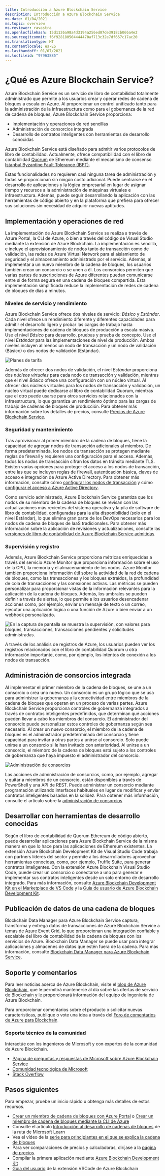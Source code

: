 ```yaml
---
title: Introducción a Azure Blockchain Service
description: Introducción a Azure Blockchain Service
ms.date: 01/04/2021
ms.topic: overview
ms.reviewer: ravastra
ms.openlocfilehash: 15d1126a98a4d3194a256ed07de3918cb066a4e2
ms.sourcegitcommit: f6f928180504444470af713c32e7df667c17ac20
ms.translationtype: HT
ms.contentlocale: es-ES
ms.lasthandoff: 01/07/2021
ms.locfileid: "97963885"
---
```

# <a name="what-is-azure-blockchain-service"></a>¿Qué es Azure Blockchain Service?

Azure Blockchain Service es un servicio de libro de contabilidad totalmente administrado que permite a los usuarios crear y operar redes de cadena de bloques a escala en Azure. Al proporcionar un control unificado tanto para la administración de la infraestructura como para el gobernanza de la red de cadena de bloques, Azure Blockchain Service proporciona:

* Implementación y operaciones de red sencillas
* Administración de consorcios integrada
* Desarrollo de contratos inteligentes con herramientas de desarrollo conocidas

Azure Blockchain Service está diseñado para admitir varios protocolos de libro de contabilidad. Actualmente, ofrece compatibilidad con el libro de contabilidad [Quorum](https://www.goquorum.com/) de Ethereum mediante el mecanismo de consenso [Istanbul Byzantine Fault Tolerance (IBFT)](https://github.com/jpmorganchase/quorum/wiki/Quorum-Consensus).

Estas funcionalidades no requieren casi ninguna tarea de administración y todas se proporcionan sin ningún costo adicional. Puede centrarse en el desarrollo de aplicaciones y la lógica empresarial en lugar de asignar tiempo y recursos a la administración de máquinas virtuales e infraestructura. Además, puede seguir desarrollando la aplicación con las herramientas de código abierto y en la plataforma que prefiera para ofrecer sus soluciones sin necesidad de adquirir nuevas aptitudes.

## <a name="network-deployment-and-operations"></a>Implementación y operaciones de red

La implementación de Azure Blockchain Service se realiza a través de Azure Portal, la CLI de Azure, o bien a través del código de Visual Studio mediante la extensión de Azure Blockchain. La implementación es sencilla, e incluye el aprovisionamiento de nodos tanto de transacción como de validación, las redes de Azure Virtual Network para el aislamiento de seguridad y el almacenamiento administrado por el servicio.  Además, al implementar a un nuevo miembro de la cadena de bloques, los usuarios también crean un consorcio o se unen a él.  Los consorcios permiten que varias partes de suscripciones de Azure diferentes puedan comunicarse entre sí de forma segura en una cadena de bloques compartida.  Esta implementación simplificada reduce la implementación de redes de cadena de bloques de días a minutos.

### <a name="performance-and-service-tiers"></a>Niveles de servicio y rendimiento

Azure Blockchain Service ofrece dos niveles de servicio: *Básico* y *Estándar*. Cada nivel ofrece un rendimiento diferente y diferentes capacidades para admitir el desarrollo ligero y probar las cargas de trabajo hasta implementaciones de cadena de bloques de producción a escala masiva. Use el nivel *Básico* para desarrollo, pruebas y prueba de concepto. Use el nivel *Estándar* para las implementaciones de nivel de producción. Ambos niveles incluyen al menos un nodo de transacción y un nodo de validación (Básico) o dos nodos de validación (Estándar). 

![Planes de tarifa](./media/overview/pricing-tiers.png)

Además de ofrecer dos nodos de validación, el nivel *Estándar* proporciona dos *núcleos virtuales* para cada nodo de transacción y validación, mientras que el nivel *Básico* ofrece una configuración con un núcleo virtual.  Al ofrecer dos núcleos virtuales para los nodos de transacción y validación, un núcleo virtual puede dedicarse al libro de contabilidad Quorum, mientras que el otro puede usarse para otros servicios relacionados con la infraestructura, lo que garantiza un rendimiento óptimo para las cargas de trabajo de cadenas de bloques de producción. Para obtener más información sobre los detalles de precios, consulte [Precios de Azure Blockchain Service](https://azure.microsoft.com/pricing/details/blockchain-service).

### <a name="security-and-maintenance"></a>Seguridad y mantenimiento

Tras aprovisionar al primer miembro de la cadena de bloques, tiene la capacidad de agregar nodos de transacción adicionales al miembro.  De forma predeterminada, los nodos de transacción se protegen mediante reglas de firewall y requieren una configuración para el acceso.  Además, todos los nodos de transacción cifran los datos en tránsito mediante TLS.  Existen varias opciones para proteger el acceso a los nodos de transacción, entre las que se incluyen reglas de firewall, autenticación básica, claves de acceso e integración de Azure Active Directory. Para obtener más información, consulte cómo [configurar los nodos de transacción](configure-transaction-nodes.md) y cómo [configurar el acceso a Azure Active Directory](configure-aad.md).

Como servicio administrado, Azure Blockchain Service garantiza que los nodos de su miembro de la cadena de bloques se revisan con las actualizaciones más recientes del sistema operativo y la pila de software de libro de contabilidad, configuradas para la alta disponibilidad (solo en el nivel Estándar), lo que elimina gran parte de los DevOps necesarios para los nodos de cadena de bloques de IaaS tradicionales.  Para obtener más información sobre la aplicación de revisiones y actualizaciones, consulte las [versiones de libro de contabilidad de Azure Blockchain Service admitidas](ledger-versions.md).

### <a name="monitoring-and-logging"></a>Supervisión y registro

Además, Azure Blockchain Service proporciona métricas enriquecidas a través del servicio Azure Monitor que proporciona información sobre el uso de la CPU, la memoria y el almacenamiento de los nodos.  Azure Monitor también proporciona información útil sobre la actividad de la red de cadena de bloques, como las transacciones y los bloques extraídos, la profundidad de cola de transacciones y las conexiones activas.  Las métricas se pueden personalizar para proporcionar vistas de la información relevantes para la aplicación de la cadena de bloques.  Además, los umbrales se pueden definir a través de alertas, lo que permite a los usuarios desencadenar acciones como, por ejemplo, enviar un mensaje de texto o un correo, ejecutar una aplicación lógica o una función de Azure o bien enviar a un webhook personalizado.

![En la captura de pantalla se muestra la supervisión, con valores para bloques, transacciones, transacciones pendientes y solicitudes administradas.](./media/overview/metrics.png)

A través de los análisis de registros de Azure, los usuarios pueden ver los registros relacionados con el libro de contabilidad Quorum u otra información importante, como, por ejemplo, los intentos de conexión a los nodos de transacción.

## <a name="built-in-consortium-management"></a>Administración de consorcios integrada

Al implementar el primer miembro de la cadena de bloques, se une a un consorcio o crea uno nuevo.  Un consorcio es un grupo lógico que se usa para administrar la gobernanza y la conectividad entre miembros de la cadena de bloques que operan en un proceso de varias partes.  Azure Blockchain Service proporciona controles de gobernanza integrados a través de contratos inteligentes predefinidos, que determinan qué acciones pueden llevar a cabo los miembros del consorcio.  El administrador del consorcio puede personalizar estos controles de gobernanza según sea necesario. Al crear un nuevo consorcio, el miembro de la cadena de bloques es el administrador predeterminado del consorcio y tiene capacidad para invitar a otras partes a unirse al consorcio.  Solo puede unirse a un consorcio si le han invitado con anterioridad.  Al unirse a un consorcio, el miembro de la cadena de bloques está sujeto a los controles de gobernanza que haya impuesto el administrador del consorcio.

![Administración de consorcios](./media/overview/consortium.png)

Las acciones de administración de consorcios, como, por ejemplo, agregar y quitar a miembros de un consorcio, están disponibles a través de PowerShell y una API de REST. Puede administrar un consorcio mediante programación utilizando interfaces habituales en lugar de modificar y enviar contratos inteligentes basados en la solidez. Para obtener más información, consulte el artículo sobre la [administración de consorcios](consortium.md).

## <a name="develop-using-familiar-development-tools"></a>Desarrollar con herramientas de desarrollo conocidas

Según el libro de contabilidad de Quorum Ethereum de código abierto, puede desarrollar aplicaciones para Azure Blockchain Service de la misma manera en que lo hace para las aplicaciones de Ethereum existentes. La extensión Azure Blockchain Development Kit de Visual Studio Code trabaja con partners líderes del sector y permite a los desarrolladores aprovechar herramientas conocidas, como, por ejemplo, Truffle Suite, para generar contratos inteligentes. Con la extensión Azure Blockchain Visual Studio Code, puede crear un consorcio o conectarse a uno para generar e implementar sus contratos inteligentes desde un solo entorno de desarrollo integrado. Para más información, consulte [Azure Blockchain Development Kit en el Marketplace de VS Code](https://aka.ms/vscodebcextension) y la [Guía de usuario de Azure Blockchain Development Kit](https://aka.ms/vscodebcextensionwiki).

## <a name="publish-blockchain-data"></a>Publicación de datos de una cadena de bloques

Blockchain Data Manager para Azure Blockchain Service captura, transforma y entrega datos de transacciones de Azure Blockchain Service a temas de Azure Event Grid, lo que proporcionan una integración confiable y escalable del libro de contabilidad de la cadena de bloques con los servicios de Azure. Blockchain Data Manager se puede usar para integrar aplicaciones y almacenes de datos que estén fuera de la cadena. Para más información, consulte [Blockchain Data Manager para Azure Blockchain Service](data-manager.md).

## <a name="support-and-feedback"></a>Soporte y comentarios

Para leer noticias acerca de Azure Blockchain, visite el [blog de Azure Blockchain](https://azure.microsoft.com/blog/topics/blockchain/), que le permitirá mantenerse al día sobre las ofertas de servicio de Blockchain y le proporcionará información del equipo de ingeniería de Azure Blockchain.

Para proporcionar comentarios sobre el producto o solicitar nuevas características, publique o vote una idea a través del [Foro de comentarios de Azure para Blockchain](https://aka.ms/blockchainuservoice).

### <a name="community-support"></a>Soporte técnico de la comunidad

Interactúe con los ingenieros de Microsoft y con expertos de la comunidad de Azure Blockchain.

* [Página de preguntas y respuestas de Microsoft sobre Azure Blockchain Service](/answers/topics/azure-blockchain-service.html)
* [Comunidad tecnológica de Microsoft](https://techcommunity.microsoft.com/t5/Blockchain/bd-p/AzureBlockchain)
* [Stack Overflow](https://stackoverflow.com/questions/tagged/azure-blockchain-service)

## <a name="next-steps"></a>Pasos siguientes

Para empezar, pruebe un inicio rápido u obtenga más detalles de estos recursos.
* [Crear un miembro de cadena de bloques con Azure Portal](create-member.md) o [Crear un miembro de cadena de bloques mediante la CLI de Azure](create-member-cli.md)
* Consulte el artículo [Introducción al desarrollo de cadenas de bloques](/learn/paths/ethereum-blockchain-development) de la ruta de Microsoft Learn
* Vea el vídeo de la [serie para principiantes en el que se explica la cadena de bloques](https://channel9.msdn.com/Series/Beginners-Series-to-Blockchain)
* Para ver comparaciones de precios y calculadoras, diríjase a la [página de precios](https://azure.microsoft.com/pricing/details/blockchain-service).
* Compilar la primera aplicación mediante [Azure Blockchain Development Kit](https://github.com/Azure-Samples/blockchain-devkit)
* [Guía del usuario](https://github.com/Microsoft/vscode-azure-blockchain-ethereum/wiki) de la extensión VSCode de Azure Blockchain
